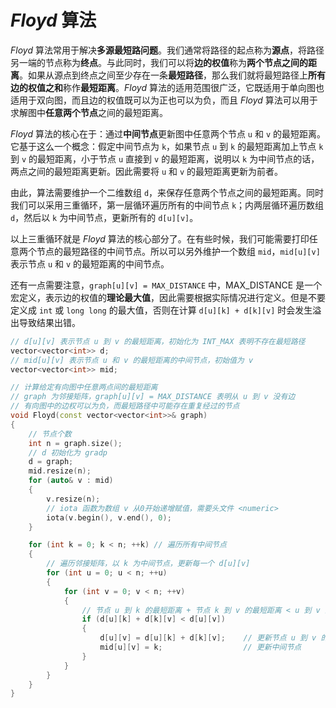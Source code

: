 # *Floyd* 算法

*Floyd* 算法常用于解决**多源最短路问题**。我们通常将路径的起点称为**源点**，将路径另一端的节点称为**终点**。与此同时，我们可以将**边的权值**称为**两个节点之间的距离**。如果从源点到终点之间至少存在一条**最短路径**，那么我们就将最短路径上**所有边的权值之和**称作**最短距离**。*Floyd* 算法的适用范围很广泛，它既适用于单向图也适用于双向图，而且边的权值既可以为正也可以为负，而且 *Floyd* 算法可以用于求解图中**任意两个节点**之间的最短距离。

*Floyd* 算法的核心在于：通过**中间节点**更新图中任意两个节点 `u` 和 `v` 的最短距离。它基于这么一个概念：假定中间节点为 `k`，如果节点 `u` 到 `k` 的最短距离加上节点 `k` 到 `v` 的最短距离，小于节点 `u` 直接到 `v` 的最短距离，说明以 `k` 为中间节点的话，两点之间的最短距离更新。因此需要将 `u` 和 `v` 的最短距离更新为前者。

由此，算法需要维护一个二维数组 `d`，来保存任意两个节点之间的最短距离。同时我们可以采用三重循环，第一层循环遍历所有的中间节点 `k`；内两层循环遍历数组 `d`，然后以 `k` 为中间节点，更新所有的 `d[u][v]`。

以上三重循环就是 *Floyd* 算法的核心部分了。在有些时候，我们可能需要打印任意两个节点的最短路径的中间节点。所以可以另外维护一个数组 `mid`，`mid[u][v]` 表示节点 `u` 和 `v` 的最短距离的中间节点。

还有一点需要注意，`graph[u][v] = MAX_DISTANCE` 中，MAX_DISTANCE 是一个宏定义，表示边的权值的**理论最大值**，因此需要根据实际情况进行定义。但是不要定义成 `int` 或 `long long` 的最大值，否则在计算 `d[u][k] + d[k][v]` 时会发生溢出导致结果出错。

```cpp
// d[u][v] 表示节点 u 到 v 的最短距离，初始化为 INT_MAX 表明不存在最短路径
vector<vector<int>> d;
// mid[u][v] 表示节点 u 和 v 的最短距离的中间节点，初始值为 v
vector<vector<int>> mid;

// 计算给定有向图中任意两点间的最短距离
// graph 为邻接矩阵，graph[u][v] = MAX_DISTANCE 表明从 u 到 v 没有边
// 有向图中的边权可以为负，而最短路径中可能存在重复经过的节点
void Floyd(const vector<vector<int>>& graph)
{
    // 节点个数
    int n = graph.size();
    // d 初始化为 gradp
    d = graph;
    mid.resize(n);
    for (auto& v : mid)
    {
        v.resize(n);
        // iota 函数为数组 v 从0开始递增赋值，需要头文件 <numeric>
        iota(v.begin(), v.end(), 0);
    }

    for (int k = 0; k < n; ++k) // 遍历所有中间节点
    {
        // 遍历邻接矩阵，以 k 为中间节点，更新每一个 d[u][v]
        for (int u = 0; u < n; ++u)
        {
            for (int v = 0; v < n; ++v)
            {
                // 节点 u 到 k 的最短距离 + 节点 k 到 v 的最短距离 < u 到 v 的最短距离
                if (d[u][k] + d[k][v] < d[u][v])
                {
                    d[u][v] = d[u][k] + d[k][v];    // 更新节点 u 到 v 的最短距离
                    mid[u][v] = k;                  // 更新中间节点
                }
            }
        }
    }
}
```

